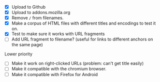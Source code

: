 - [x] Upload to Github
- [x] Upload to addons.mozilla.org
- [x] Remove `/` from filenames.
- [x] Make a corpus of HTML files with different titles and encodings to test it on.
- [x] Test to make sure it works with URL fragments
- [ ] Add URL fragment to filename? (useful for links to different anchors on the same page)

Lower priority

- [ ] Make it work on right-clicked URLs (problem: can't get title easily)
- [ ] Make it compatible with the chromium browser.
- [ ] Make it compatible with Firefox for Android
